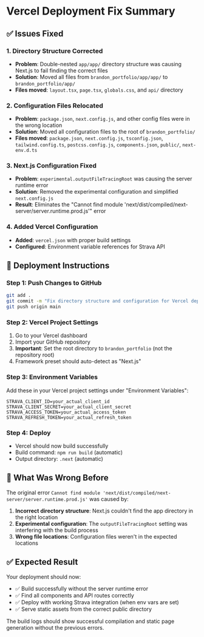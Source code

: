 # Vercel Deployment Fix Summary

## ✅ Issues Fixed

### 1. **Directory Structure Corrected**
- **Problem**: Double-nested `app/app/` directory structure was causing Next.js to fail finding the correct files
- **Solution**: Moved all files from `brandon_portfolio/app/app/` to `brandon_portfolio/app/`
- **Files moved**: `layout.tsx`, `page.tsx`, `globals.css`, and `api/` directory

### 2. **Configuration Files Relocated**
- **Problem**: `package.json`, `next.config.js`, and other config files were in the wrong location
- **Solution**: Moved all configuration files to the root of `brandon_portfolio/`
- **Files moved**: `package.json`, `next.config.js`, `tsconfig.json`, `tailwind.config.ts`, `postcss.config.js`, `components.json`, `public/`, `next-env.d.ts`

### 3. **Next.js Configuration Fixed**
- **Problem**: `experimental.outputFileTracingRoot` was causing the server runtime error
- **Solution**: Removed the experimental configuration and simplified `next.config.js`
- **Result**: Eliminates the "Cannot find module 'next/dist/compiled/next-server/server.runtime.prod.js'" error

### 4. **Added Vercel Configuration**
- **Added**: `vercel.json` with proper build settings
- **Configured**: Environment variable references for Strava API

## 🚀 Deployment Instructions

### Step 1: Push Changes to GitHub
```bash
git add .
git commit -m "Fix directory structure and configuration for Vercel deployment"
git push origin main
```

### Step 2: Vercel Project Settings
1. Go to your Vercel dashboard
2. Import your GitHub repository
3. **Important**: Set the root directory to `brandon_portfolio` (not the repository root)
4. Framework preset should auto-detect as "Next.js"

### Step 3: Environment Variables
Add these in your Vercel project settings under "Environment Variables":
```
STRAVA_CLIENT_ID=your_actual_client_id
STRAVA_CLIENT_SECRET=your_actual_client_secret  
STRAVA_ACCESS_TOKEN=your_actual_access_token
STRAVA_REFRESH_TOKEN=your_actual_refresh_token
```

### Step 4: Deploy
- Vercel should now build successfully
- Build command: `npm run build` (automatic)
- Output directory: `.next` (automatic)

## 🔧 What Was Wrong Before

The original error `Cannot find module 'next/dist/compiled/next-server/server.runtime.prod.js'` was caused by:

1. **Incorrect directory structure**: Next.js couldn't find the app directory in the right location
2. **Experimental configuration**: The `outputFileTracingRoot` setting was interfering with the build process
3. **Wrong file locations**: Configuration files weren't in the expected locations

## ✅ Expected Result

Your deployment should now:
- ✅ Build successfully without the server runtime error
- ✅ Find all components and API routes correctly
- ✅ Deploy with working Strava integration (when env vars are set)
- ✅ Serve static assets from the correct public directory

The build logs should show successful compilation and static page generation without the previous errors.